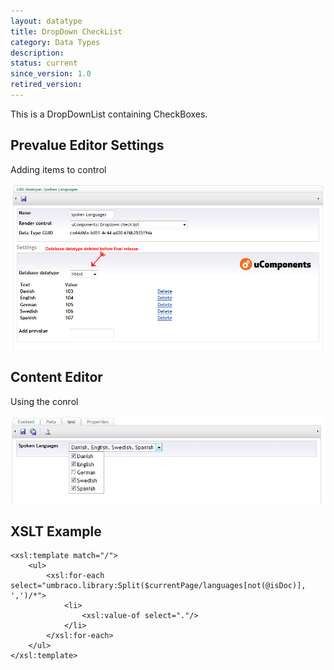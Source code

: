 ```yaml
---
layout: datatype
title: DropDown CheckList
category: Data Types
description:
status: current
since_version: 1.0
retired_version: 
---
```


This is a DropDownList containing CheckBoxes.

## Prevalue Editor Settings

Adding items to control

![Prevalue Editor](PreValueEditor.jpg)

## Content Editor

Using the conrol

![Content Editor](DataEditor.jpg)

## XSLT Example

	<xsl:template match="/">
		<ul>
			<xsl:for-each select="umbraco.library:Split($currentPage/languages[not(@isDoc)], ',')/*">
				<li>
					<xsl:value-of select="."/>
				</li>
			</xsl:for-each>
		</ul>
	</xsl:template>
